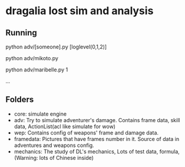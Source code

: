 # dragalia lost sim and analysis


## Running
python adv/[someone].py [loglevel(0,1,2)]

python adv/mikoto.py

python adv/maribelle.py 1

...

## Folders
- core: simulate engine
- adv: Try to simulate adventurer's damage. Contains frame data, skill data, ActionList(acl like simulate for wow)
- wep: Contains config of weapons' frame and damage data.
- framedata: Pictures that have frames number in it. Source of data in adventures and weapons config.
- mechanics: The study of DL's mechanics, Lots of test data, formula,  (Warning: lots of Chinese inside)

